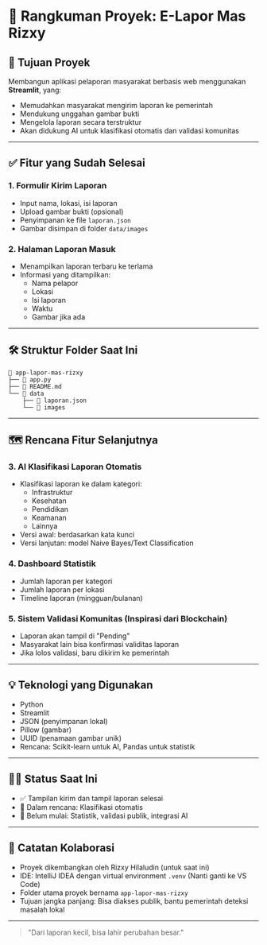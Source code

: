 # 📘 Rangkuman Proyek: E-Lapor Mas Rizxy

## 🧠 Tujuan Proyek

Membangun aplikasi pelaporan masyarakat berbasis web menggunakan **Streamlit**, yang:

- Memudahkan masyarakat mengirim laporan ke pemerintah
- Mendukung unggahan gambar bukti
- Mengelola laporan secara terstruktur
- Akan didukung AI untuk klasifikasi otomatis dan validasi komunitas

---

## ✅ Fitur yang Sudah Selesai

### 1. **Formulir Kirim Laporan**

- Input nama, lokasi, isi laporan
- Upload gambar bukti (opsional)
- Penyimpanan ke file `laporan.json`
- Gambar disimpan di folder `data/images`

### 2. **Halaman Laporan Masuk**

- Menampilkan laporan terbaru ke terlama
- Informasi yang ditampilkan:
    - Nama pelapor
    - Lokasi
    - Isi laporan
    - Waktu
    - Gambar jika ada

---

## 🛠️ Struktur Folder Saat Ini

```
📁 app-lapor-mas-rizxy
├── 📄 app.py
├── 📄 README.md
└── 📁 data
    ├── 📄 laporan.json
    └── 📁 images
```

---

## 🗺️ Rencana Fitur Selanjutnya

### 3. **AI Klasifikasi Laporan Otomatis**

- Klasifikasi laporan ke dalam kategori:
    - Infrastruktur
    - Kesehatan
    - Pendidikan
    - Keamanan
    - Lainnya
- Versi awal: berdasarkan kata kunci
- Versi lanjutan: model Naive Bayes/Text Classification

### 4. **Dashboard Statistik**

- Jumlah laporan per kategori
- Jumlah laporan per lokasi
- Timeline laporan (mingguan/bulanan)

### 5. **Sistem Validasi Komunitas (Inspirasi dari Blockchain)**

- Laporan akan tampil di "Pending"
- Masyarakat lain bisa konfirmasi validitas laporan
- Jika lolos validasi, baru dikirim ke pemerintah

---

## 💡 Teknologi yang Digunakan

- Python
- Streamlit
- JSON (penyimpanan lokal)
- Pillow (gambar)
- UUID (penamaan gambar unik)
- Rencana: Scikit-learn untuk AI, Pandas untuk statistik

---

## 👨‍💻 Status Saat Ini

- ✅ Tampilan kirim dan tampil laporan selesai
- 🔄 Dalam rencana: Klasifikasi otomatis
- 📌 Belum mulai: Statistik, validasi publik, integrasi AI

---

## 🤝 Catatan Kolaborasi

- Proyek dikembangkan oleh Rizxy Hilaludin (untuk saat ini)
- IDE: IntelliJ IDEA dengan virtual environment `.venv` (Nanti ganti ke VS Code)
- Folder utama proyek bernama `app-lapor-mas-rizxy`
- Tujuan jangka panjang: Bisa diakses publik, bantu pemerintah deteksi masalah lokal

---

> "Dari laporan kecil, bisa lahir perubahan besar."

